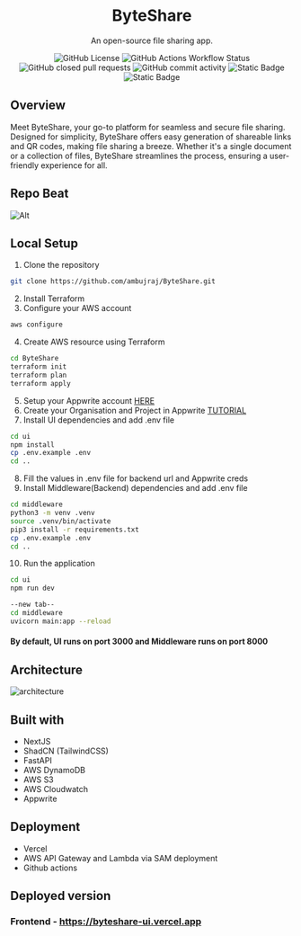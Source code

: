 
<h1 align="center">ByteShare</h1>

<p align="center">
    An open-source file sharing app.
</p>
<p align="center">
    <img alt="GitHub License" src="https://img.shields.io/github/license/ambujraj/ByteShare">
    <img alt="GitHub Actions Workflow Status" src="https://img.shields.io/github/actions/workflow/status/ambujraj/byteShare/deploy-backend.yaml">
    <img alt="GitHub closed pull requests" src="https://img.shields.io/github/issues-pr-closed/ambujraj/ByteShare">
    <img alt="GitHub commit activity" src="https://img.shields.io/github/commit-activity/t/ambujraj/ByteShare">
    <img alt="Static Badge" src="https://img.shields.io/badge/Pricing-Free-green">
    <img alt="Static Badge" src="https://img.shields.io/badge/Join_Us-Contribute-red">
</p>


## Overview
Meet ByteShare, your go-to platform for seamless and secure file sharing. Designed for simplicity, ByteShare offers easy generation of shareable links and QR codes, making file sharing a breeze. Whether it's a single document or a collection of files, ByteShare streamlines the process, ensuring a user-friendly experience for all.

## Repo Beat
![Alt](https://repobeats.axiom.co/api/embed/2e1732e935eda7db6a2af19f0ac29b6f6aa6fc88.svg "Repobeats analytics image")
  
## Local Setup
1. Clone the repository
```bash
git clone https://github.com/ambujraj/ByteShare.git
```
2. Install Terraform
3. Configure your AWS account
```bash
aws configure
```
4. Create AWS resource using Terraform
```bash
cd ByteShare
terraform init
terraform plan
terraform apply
```
5. Setup your Appwrite account [HERE](https://appwrite.io/)
6. Create your Organisation and Project in Appwrite [TUTORIAL](https://youtu.be/pk92hS_d_ns?t=11&si=emSqp8Mdra_iF-dc)
7. Install UI dependencies and add .env file
```bash
cd ui
npm install
cp .env.example .env
cd ..
```
8. Fill the values in .env file for backend url and Appwrite creds
9. Install Middleware(Backend) dependencies and add .env file
```bash
cd middleware
python3 -m venv .venv
source .venv/bin/activate
pip3 install -r requirements.txt
cp .env.example .env
cd ..
```
10. Run the application
```bash
cd ui
npm run dev

--new tab--
cd middleware
uvicorn main:app --reload
```

#### By default, UI runs on port **3000** and Middleware runs on port **8000**

## Architecture
![architecture](https://github.com/ambujraj/ByteShare/assets/29935993/24672635-edc3-4cf1-beb8-76a4c3f70001)


## Built with
- NextJS
- ShadCN (TailwindCSS)
- FastAPI
- AWS DynamoDB
- AWS S3
- AWS Cloudwatch
- Appwrite

## Deployment
- Vercel
- AWS API Gateway and Lambda via SAM deployment
- Github actions

## Deployed version
### Frontend - https://byteshare-ui.vercel.app

